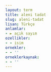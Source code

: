 ```yaml
---
layout: term
title: aleni tadat
slug: aleni-tadat
lisan: Türkçe
anlamlar:
- ► açık sayım
ozellikler:
- - isim
ornekler:
- - ''
orneklerkaynak:
- - ''
---
```

